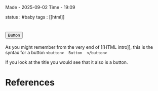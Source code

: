
Made - 2025-09-02                     Time - 19:09

status : #baby 
tags : [[html]]

# <u><button type='submit'>Button</button></u>

As you might remember from the very end of [[HTML intro]], this is the syntax for a button
 ```<button>  Button  </button>```
 
 If you look at the title you would see that it also is a button.




# References